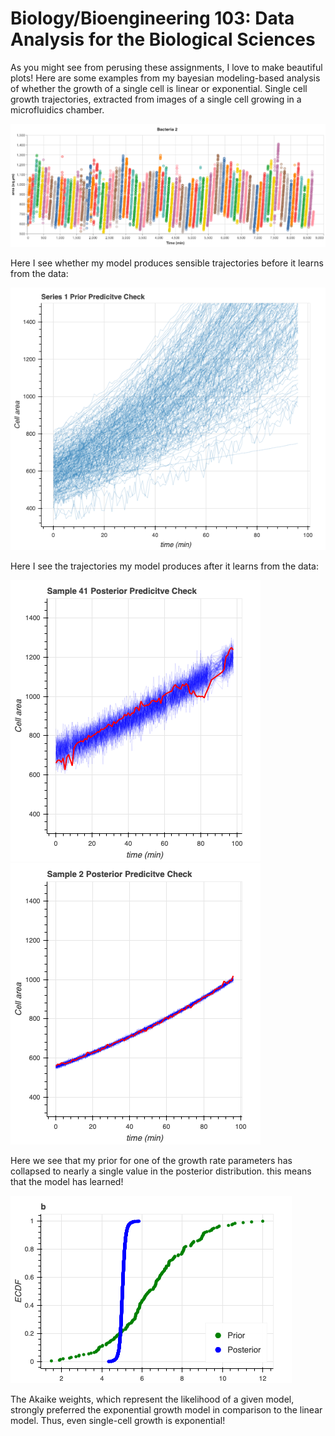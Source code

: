 # Biology/Bioengineering 103: Data Analysis for the Biological Sciences
As you might see from perusing these assignments, I love to make beautiful plots! Here are some 
examples from my bayesian modeling-based analysis of whether the growth of a single cell is 
linear or exponential. 
Single cell growth trajectories, extracted from images of a single cell growing in a microfluidics chamber. 

![](demo_divisions.png)

Here I see whether my model produces sensible trajectories before it learns from the data:

![](demo_prior_predictive.png)

Here I see the trajectories my model produces after it learns from the data:

![](demo_posterior_predictive.png) ![](demo_posterior_2.png)

Here we see that my prior for one of the growth rate parameters has collapsed to nearly a single 
value in the posterior distribution. this means that the model has learned!

![](demo_posterior_division_rate.png)

The Akaike weights, which represent the likelihood of a given model, strongly preferred the 
exponential growth model in comparison to the linear model. Thus, even single-cell growth is 
exponential!
